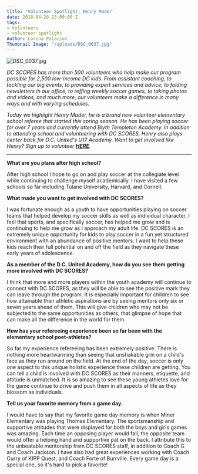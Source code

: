 ```yaml
---
title: 'Volunteer Spotlight: Henry Mader'
date: 2018-04-28 23:09:00 Z
tags:
- Volunteers
- volunteer spotlight
Author: Lorena Palacios
Thumbnail Image: "/uploads/DSC_0037.jpg"
---
```


![DSC_0037.jpg](/uploads/DSC_0037.jpg)

*DC SCORES has more than 500 volunteers who help make our program possible for 2,500 low-income DC kids. From assistant coaching, to tackling our big events, to providing expert services and advice, to folding newsletters in our office, to reffing weekly soccer games, to taking photos and videos, and much more, our volunteers make a difference in many ways and with varying schedules.*

*Today we highlight Henry Mader, he is a brand new volunteer elementary school referee that started this spring season. He has been playing soccer for over 7 years and currently attend Blyth Templeton Academy. In addition to attending school and volunteering with DC SCORES, Henry also plays center back for D.C. United's U17 Academy. Want to get involved like Henry? Sign up to volunteer **[HERE](https://www.dcscores.org/volunteer/)**.*

---

**What are you plans after high school?**

After high school I hope to go on and play soccer at the collegiate level while continuing to challenge myself academically. I have visited a few schools so far including Tulane University, Harvard, and Cornell.

**What made you want to get involved with DC SCORES?**

I was fortunate enough as a youth to have opportunities playing on soccer teams that helped develop my soccer skills as well as individual character. I feel that sports, and specifically soccer, has helped me grow and is continuing to help me grow as I approach my adult life. DC SCORES is an extremely unique opportunity for kids to play soccer in a fun yet structured environment with an abundance of positive mentors. I want to help these kids reach their full potential on and off the field as they navigate these early years of adolescence.

**As a member of the D.C. United Academy, how do you see them getting more involved with DC SCORES?**

I think that more and more players within the youth academy will continue to connect with DC SCORES, as they will be able to see the positive mark they can leave through the program. It is especially important for children to see how attainable their athletic aspirations are by seeing mentors only six or seven years ahead of them. This will give children who may not be subjected to the same opportunities as others, that glimpse of hope that can make all the difference in the world for them.

**How has your refereeing experience been so far been with the elementary school poet-athletes?**

So far my experience refereeing has been extremely positive. There is nothing more heartwarming than seeing that unshakable grin on a child's face as they run around on the field. At the end of the day, soccer is only one aspect to this unique holistic experience these children are getting. You can tell a child is involved with DC SCORES as their manners, etiquette, and attitude is unmatched. It is so amazing to see these young athletes love for the game continue to drive and push them in all aspects of life as they blossom as individuals.

**Tell us your favorite memory from a game day.**

I would have to say that my favorite game day memory is when Miner Elementary was playing Thomas Elementary. The sportsmanship and supportive attitudes that were displayed for both the boys and girls games was amazing. Each time an opposing player would fall, the opposite team would offer a helping hand and supportive pat on the back. I attribute this to the unbeatable mentorship from DC SCORES staff, in addition to Coach G and Coach Jackson. I have also had great experiences working with Coach Curry of KIPP Quest, and Coach Forte of Burrville. Every game day is a special one, so it's hard to pick a favorite!